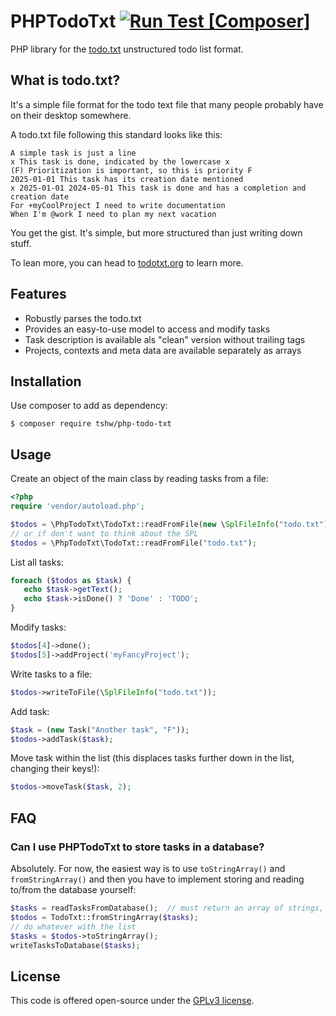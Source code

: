 # PHPTodoTxt [![Run Test [Composer]](https://github.com/Tar-Minyatur/PhpTodoTxt/actions/workflows/php.yml/badge.svg)](https://github.com/Tar-Minyatur/PhpTodoTxt/actions/workflows/php.yml)

PHP library for the [todo.txt](https://todotxt.org/) unstructured todo list format.

## What is todo.txt?

It's a simple file format for the todo text file that many people probably have on their desktop somewhere.

A todo.txt file following this standard looks like this:

    A simple task is just a line
    x This task is done, indicated by the lowercase x
    (F) Prioritization is important, so this is priority F
    2025-01-01 This task has its creation date mentioned
    x 2025-01-01 2024-05-01 This task is done and has a completion and creation date
    For +myCoolProject I need to write documentation
    When I'm @work I need to plan my next vacation

You get the gist. It's simple, but more structured than just writing down stuff.

To lean more, you can head to [todotxt.org](http://todotxt.org/) to learn more.

## Features

* Robustly parses the todo.txt
* Provides an easy-to-use model to access and modify tasks
* Task description is available als "clean" version without trailing tags
* Projects, contexts and meta data are available separately as arrays

## Installation

Use composer to add as dependency:

    $ composer require tshw/php-todo-txt

## Usage

Create an object of the main class by reading tasks from a file:

```php
<?php
require 'vendor/autoload.php';

$todos = \PhpTodoTxt\TodoTxt::readFromFile(new \SplFileInfo("todo.txt"));
// or if don't want to think about the SPL
$todos = \PhpTodoTxt\TodoTxt::readFromFile("todo.txt");
```

List all tasks:

```php
foreach ($todos as $task) {
   echo $task->getText();
   echo $task->isDone() ? 'Done' : 'TODO';
}
```

Modify tasks:

```php
$todos[4]->done();
$todos[5]->addProject('myFancyProject'); 
```

Write tasks to a file:

```php
$todos->writeToFile(\SplFileInfo("todo.txt"));
```

Add task:

```php
$task = (new Task("Another task", "F"));
$todos->addTask($task);
```

Move task within the list (this displaces tasks further down in the list, changing their keys!):

```php
$todos->moveTask($task, 2);
```

## FAQ

### Can I use PHPTodoTxt to store tasks in a database?

Absolutely. For now, the easiest way is to use `toStringArray()` and `fromStringArray()` and then you have to implement
storing and reading to/from the database yourself:

```php
$tasks = readTasksFromDatabase();  // must return an array of strings, one task per line
$todos = TodoTxt::fromStringArray($tasks);
// do whatever with the list
$tasks = $todos->toStringArray();
writeTasksToDatabase($tasks);
```

## License

This code is offered open-source under the [GPLv3 license](LICENSE).
